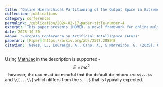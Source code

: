 ```yaml
---
title: "Online Hierarchical Partitioning of the Output Space in Extreme Multi-Label Data Streams"
collection: publications
category: conferences
permalink: /publication/2024-02-17-paper-title-number-4
excerpt: 'This paper presents iHOMER, a novel framework for online multi-label learning in dynamic environments. iHOMER is the first incremental, drift-aware algorithm that partitions the label space into correlated clusters without requiring predefined hierarchies. It adapts to concept drift over time, balances scalability and predictive performance, and employs statistical tests to guide both splitting and merging of label clusters.'
date: 2025-10-30
venue: 'European Conference on Artificial Intelligence (ECAI)'
paperurl: [Paper](https://arxiv.org/abs/2507.20894) 
citation: 'Neves, L., Lourenço, A., Cano, A., & Marreiros, G. (2025). Online hierarchical partitioning of the output space in extreme multi-label data streams. GECAD, ISEP, Polytechnic of Porto; Virginia Tech.'
---
```


Using [MathJax](https://www.mathjax.org/) in the description is supported - $$E=mc^2$$ - however, the use must be mindful that the default delimiters are `$$...$$` and `\\[...\\]` which differs from the `$...$` that is typically expected.

